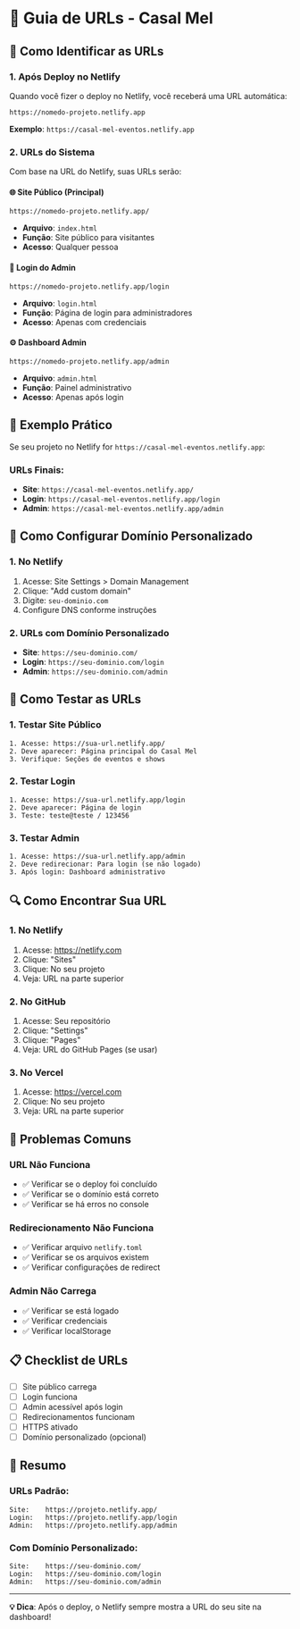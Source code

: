 # 🔗 Guia de URLs - Casal Mel

## 📍 **Como Identificar as URLs**

### **1. Após Deploy no Netlify**

Quando você fizer o deploy no Netlify, você receberá uma URL automática:

```
https://nomedo-projeto.netlify.app
```

**Exemplo**: `https://casal-mel-eventos.netlify.app`

### **2. URLs do Sistema**

Com base na URL do Netlify, suas URLs serão:

#### **🌐 Site Público (Principal)**
```
https://nomedo-projeto.netlify.app/
```
- **Arquivo**: `index.html`
- **Função**: Site público para visitantes
- **Acesso**: Qualquer pessoa

#### **🔐 Login do Admin**
```
https://nomedo-projeto.netlify.app/login
```
- **Arquivo**: `login.html`
- **Função**: Página de login para administradores
- **Acesso**: Apenas com credenciais

#### **⚙️ Dashboard Admin**
```
https://nomedo-projeto.netlify.app/admin
```
- **Arquivo**: `admin.html`
- **Função**: Painel administrativo
- **Acesso**: Apenas após login

## 🎯 **Exemplo Prático**

Se seu projeto no Netlify for `https://casal-mel-eventos.netlify.app`:

### **URLs Finais:**
- **Site**: `https://casal-mel-eventos.netlify.app/`
- **Login**: `https://casal-mel-eventos.netlify.app/login`
- **Admin**: `https://casal-mel-eventos.netlify.app/admin`

## 🔧 **Como Configurar Domínio Personalizado**

### **1. No Netlify**
1. Acesse: Site Settings > Domain Management
2. Clique: "Add custom domain"
3. Digite: `seu-dominio.com`
4. Configure DNS conforme instruções

### **2. URLs com Domínio Personalizado**
- **Site**: `https://seu-dominio.com/`
- **Login**: `https://seu-dominio.com/login`
- **Admin**: `https://seu-dominio.com/admin`

## 📱 **Como Testar as URLs**

### **1. Testar Site Público**
```
1. Acesse: https://sua-url.netlify.app/
2. Deve aparecer: Página principal do Casal Mel
3. Verifique: Seções de eventos e shows
```

### **2. Testar Login**
```
1. Acesse: https://sua-url.netlify.app/login
2. Deve aparecer: Página de login
3. Teste: teste@teste / 123456
```

### **3. Testar Admin**
```
1. Acesse: https://sua-url.netlify.app/admin
2. Deve redirecionar: Para login (se não logado)
3. Após login: Dashboard administrativo
```

## 🔍 **Como Encontrar Sua URL**

### **1. No Netlify**
1. Acesse: https://netlify.com
2. Clique: "Sites"
3. Clique: No seu projeto
4. Veja: URL na parte superior

### **2. No GitHub**
1. Acesse: Seu repositório
2. Clique: "Settings"
3. Clique: "Pages"
4. Veja: URL do GitHub Pages (se usar)

### **3. No Vercel**
1. Acesse: https://vercel.com
2. Clique: No seu projeto
3. Veja: URL na parte superior

## 🚨 **Problemas Comuns**

### **URL Não Funciona**
- ✅ Verificar se o deploy foi concluído
- ✅ Verificar se o domínio está correto
- ✅ Verificar se há erros no console

### **Redirecionamento Não Funciona**
- ✅ Verificar arquivo `netlify.toml`
- ✅ Verificar se os arquivos existem
- ✅ Verificar configurações de redirect

### **Admin Não Carrega**
- ✅ Verificar se está logado
- ✅ Verificar credenciais
- ✅ Verificar localStorage

## 📋 **Checklist de URLs**

- [ ] Site público carrega
- [ ] Login funciona
- [ ] Admin acessível após login
- [ ] Redirecionamentos funcionam
- [ ] HTTPS ativado
- [ ] Domínio personalizado (opcional)

## 🎉 **Resumo**

### **URLs Padrão:**
```
Site:    https://projeto.netlify.app/
Login:   https://projeto.netlify.app/login
Admin:   https://projeto.netlify.app/admin
```

### **Com Domínio Personalizado:**
```
Site:    https://seu-dominio.com/
Login:   https://seu-dominio.com/login
Admin:   https://seu-dominio.com/admin
```

---

**💡 Dica**: Após o deploy, o Netlify sempre mostra a URL do seu site na dashboard!
